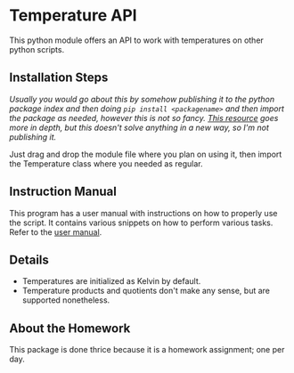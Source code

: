 # Temperature API
This python module offers an API to work with temperatures on other python scripts.

## Installation Steps
_Usually you would go about this by somehow publishing it to the python package index and then doing `pip install <packagename>` and then import the package as needed, however this is not so fancy. [This resource](https://towardsdatascience.com/how-to-upload-your-python-package-to-pypi-de1b363a1b3) goes more in depth, but this doesn't solve anything in a new way, so I'm not publishing it._

Just drag and drop the module file where you plan on using it, then import the Temperature class where you needed as regular.

## Instruction Manual
This program has a user manual with instructions on how to properly use the script. It contains various snippets on how to perform various tasks.
Refer to the [user manual](docs/MANUAL.MD).

## Details
* Temperatures are initialized as Kelvin by default.
* Temperature products and quotients don't make any sense, but are supported nonetheless.

## About the Homework
This package is done thrice because it is a homework assignment; one per day.